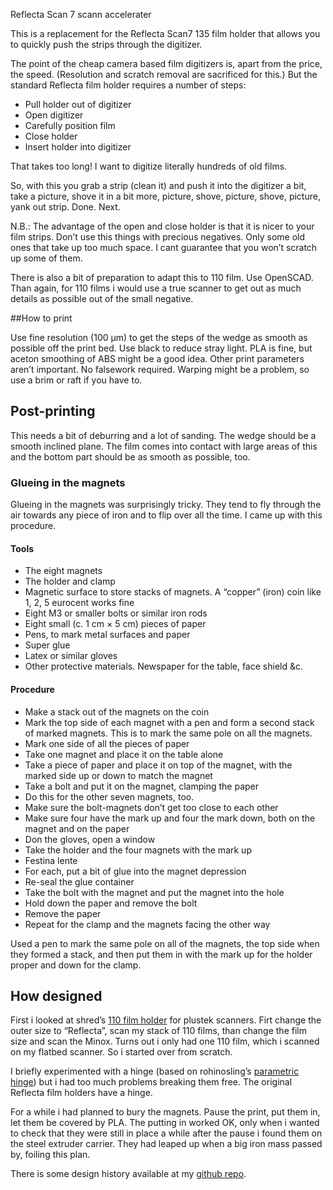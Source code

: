 Reflecta Scan 7 scann accelerater

This is a replacement for the Reflecta Scan7 135 film holder that allows you to quickly push the strips through the digitizer.

The point of the cheap camera based film digitizers is, apart from the price, the speed. (Resolution and scratch removal are sacrificed for this.) But the standard Reflecta film holder requires a number of steps:

* Pull holder out of digitizer
* Open digitizer
* Carefully position film
* Close holder
* Insert holder into digitizer

That takes too long! I want to digitize literally hundreds of old films.

So, with this you grab a strip (clean it) and push it into the digitizer a bit, take a picture, shove it in a bit more, picture, shove, picture, shove, picture, yank out strip. Done. Next.

N.B.: The advantage of the open and close holder is that it is nicer to your film strips. Don’t use this things with precious negatives. Only some old ones that take up too much space. I cant guarantee that you won’t scratch up some of them.


There is also a bit of preparation to adapt this to 110 film. Use OpenSCAD. Than again, for 110 films i would use a true scanner to get out as much details as possible out of the small negative.

##How to print

Use fine resolution (100 µm) to get the steps of the wedge as smooth as possible off the print bed.
Use black to reduce stray light. PLA is fine, but aceton smoothing of ABS might be a good idea. Other print parameters aren’t important. No falsework required. Warping might be a problem, so use a brim or raft if you have to.


## Post-printing

This needs a bit of deburring and a lot of sanding. The wedge should be a smooth inclined plane. The film comes into contact with large areas of this and the bottom part should be as smooth as possible, too.



### Glueing in the magnets

Glueing in the magnets was surprisingly tricky. They tend to fly through the air towards any piece of iron and to flip over all the time. I came up with this procedure.

#### Tools

* The eight magnets
* The holder and clamp
* Magnetic surface to store stacks of magnets. A “copper” (iron) coin like 1, 2, 5 eurocent works fine
* Eight M3 or smaller bolts or similar iron rods
* Eight small (c. 1 cm × 5 cm) pieces of paper
* Pens, to mark metal surfaces and paper
* Super glue
* Latex or similar gloves
* Other protective materials. Newspaper for the table, face shield &c.

#### Procedure

* Make a stack out of the magnets on the coin
* Mark the top side of each magnet with a pen and form a second stack of marked magnets. This is to mark the same pole on all the magnets.
* Mark one side of all the pieces of paper
* Take one magnet and place it on the table alone
* Take a piece of paper and place it on top of the magnet, with the marked side up or down to match the magnet
* Take a bolt and put it on the magnet, clamping the paper
* Do this for the other seven magnets, too.
* Make sure the bolt-magnets don’t get too close to each other
* Make sure four have the mark up and four the mark down, both on the magnet and on the paper
* Don the gloves, open a window
* Take the holder and the four magnets with the mark up
* Festina lente
* For each, put a bit of glue into the magnet depression
* Re-seal the glue container
* Take the bolt with the magnet and put the magnet into the hole
* Hold down the paper and remove the bolt
* Remove the paper
* Repeat for the clamp and the magnets facing the other way


Used a pen to mark the same pole on all of the magnets, the top side when they formed a stack, and then put them in with the mark up for the holder proper and down for the clamp.


## How designed

First i looked at shred’s [110 film holder](https://www.thingiverse.com/thing:1328672) for plustek scanners. Firt change the outer size to “Reflecta”, scan my stack of 110 films, than change the film size and scan the Minox. Turns out i only had one 110 film, which i scanned on my flatbed scanner. So i started over from scratch.

I briefly experimented with a hinge (based on rohinosling’s  [parametric hinge](https://www.thingiverse.com/thing:2187167)) but i had too much problems breaking them free. The original Reflecta film holders have a hinge.

For a while i had planned to bury the magnets. Pause the print, put them in, let them be covered by PLA. The putting in worked OK, only when i wanted to check that they were still in place a while after the pause i found them on the steel extruder carrier. They had leaped up when a big iron mass passed by, foiling this plan.

There is some design history available at my [github repo](https://github.com/ospalh/3d-printing/tree/develop/Reflecta-Minoxhalter).
